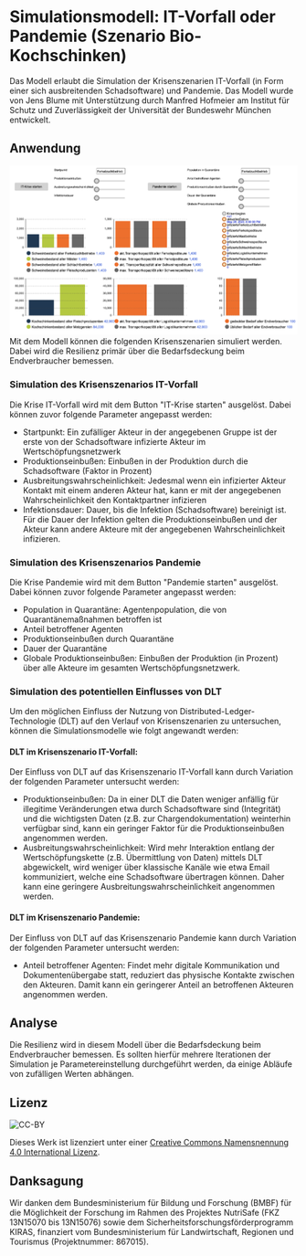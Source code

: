 # Simulationsmodell: IT-Vorfall oder Pandemie (Szenario Bio-Kochschinken)
Das Modell erlaubt die Simulation der Krisenszenarien IT-Vorfall (in Form einer sich ausbreitenden Schadsoftware) und Pandemie. Das Modell wurde von Jens Blume mit Unterstützung durch Manfred Hofmeier am Institut für Schutz und Zuverlässigkeit der Universität der Bundeswehr München entwickelt.

## Anwendung
![Screenshot](../screenshots/mdl_screenshot_bioschinken_it-vorfall_pandemie.png)
Mit dem Modell können die folgenden Krisenszenarien simuliert werden. Dabei wird die Resilienz primär über die Bedarfsdeckung beim Endverbraucher bemessen.

### Simulation des Krisenszenarios IT-Vorfall
Die Krise IT-Vorfall wird mit dem Button "IT-Krise starten" ausgelöst. Dabei können zuvor folgende Parameter angepasst werden:

* Startpunkt: Ein zufälliger Akteur in der angegebenen Gruppe ist der erste von der Schadsoftware infizierte Akteur im Wertschöpfungsnetzwerk
* Produktionseinbußen: Einbußen in der Produktion durch die Schadsoftware (Faktor in Prozent)
* Ausbreitungswahrscheinlichkeit: Jedesmal wenn ein infizierter Akteur Kontakt mit einem anderen Akteur hat, kann er mit der angegebenen Wahrscheinlichkeit den Kontaktpartner infizieren
* Infektionsdauer: Dauer, bis die Infektion (Schadsoftware) bereinigt ist. Für die Dauer der Infektion gelten die Produktionseinbußen und der Akteur kann andere Akteure mit der angegebenen Wahrscheinlichkeit infizieren.

### Simulation des Krisenszenarios Pandemie
Die Krise Pandemie wird mit dem Button "Pandemie starten" ausgelöst. Dabei können zuvor folgende Parameter angepasst werden:

* Population in Quarantäne: Agentenpopulation, die von Quarantänemaßnahmen betroffen ist
* Anteil betroffener Agenten
* Produktionseinbußen durch Quarantäne
* Dauer der Quarantäne
* Globale Produktionseinbußen: Einbußen der Produktion (in Prozent) über alle Akteure im gesamten Wertschöpfungsnetzwerk.

### Simulation des potentiellen Einflusses von DLT
Um den möglichen Einfluss der Nutzung von Distributed-Ledger-Technologie (DLT) auf den Verlauf von Krisenszenarien zu untersuchen, können die Simulationsmodelle wie folgt angewandt werden:

#### DLT im Krisenszenario IT-Vorfall:
Der Einfluss von DLT auf das Krisenszenario IT-Vorfall kann durch Variation der folgenden Parameter untersucht werden:

* Produktionseinbußen: Da in einer DLT die Daten weniger anfällig für illegitime Veränderungen etwa durch Schadsoftware sind (Integrität) und die wichtigsten Daten (z.B. zur Chargendokumentation) weinterhin verfügbar sind, kann ein geringer Faktor für die Produktionseinbußen angenommen werden.
* Ausbreitungswahrscheinlichkeit: Wird mehr Interaktion entlang der Wertschöpfungskette (z.B. Übermittlung von Daten) mittels DLT abgewickelt, wird weniger über klassische Kanäle wie etwa Email kommuniziert, welche eine Schadsoftware übertragen können. Daher kann eine geringere Ausbreitungswahrscheinlichkeit angenommen werden.

#### DLT im Krisenszenario Pandemie:
Der Einfluss von DLT auf das Krisenszenario Pandemie kann durch Variation der folgenden Parameter untersucht werden:

* Anteil betroffener Agenten: Findet mehr digitale Kommunikation und Dokumentenübergabe statt, reduziert das physische Kontakte zwischen den Akteuren. Damit kann ein geringerer Anteil an betroffenen Akteuren angenommen werden.

## Analyse
Die Resilienz wird in diesem Modell über die Bedarfsdeckung beim Endverbraucher bemessen. Es sollten hierfür mehrere Iterationen der Simulation je Parametereinstellung durchgeführt werden, da einige Abläufe von zufälligen Werten abhängen.

## Lizenz
![CC-BY](https://i.creativecommons.org/l/by/4.0/88x31.png)

Dieses Werk ist lizenziert unter einer [Creative Commons Namensnennung 4.0 International Lizenz](http://creativecommons.org/licenses/by/4.0/).

## Danksagung
Wir danken dem Bundesministerium für Bildung und Forschung (BMBF) für die Möglichkeit der Forschung im Rahmen des Projektes NutriSafe (FKZ 13N15070 bis 13N15076) sowie dem Sicherheitsforschungsförderprogramm KIRAS, finanziert vom Bundesministerium für Landwirtschaft, Regionen und Tourismus (Projektnummer: 867015).


